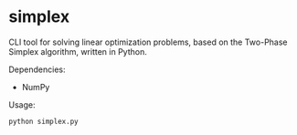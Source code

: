 # simplex
CLI tool for solving linear optimization problems, based on the Two-Phase Simplex algorithm, written in Python.

Dependencies:
- NumPy

Usage:
```
python simplex.py
```
